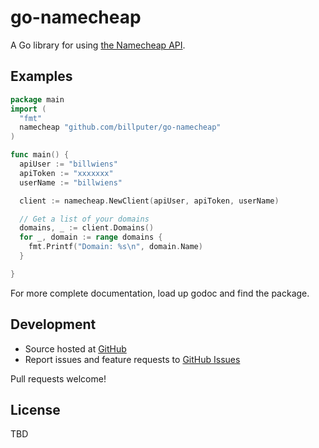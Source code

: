 # go-namecheap

A Go library for using [the Namecheap API](https://www.namecheap.com/support/api/intro.aspx).

## Examples

```go
package main
import (
  "fmt"
  namecheap "github.com/billputer/go-namecheap"
)

func main() {
  apiUser := "billwiens"
  apiToken := "xxxxxxx"
  userName := "billwiens"

  client := namecheap.NewClient(apiUser, apiToken, userName)

  // Get a list of your domains
  domains, _ := client.Domains()
  for _, domain := range domains {
    fmt.Printf("Domain: %s\n", domain.Name)
  }

}
```

For more complete documentation, load up godoc and find the package.

## Development

- Source hosted at [GitHub](https://github.com/billputer/go-namecheap)
- Report issues and feature requests to [GitHub Issues](https://github.com/billputer/go-namecheap/issues)

Pull requests welcome!

## License

TBD